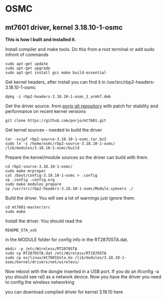 # OSMC
## mt7601 driver, kernel 3.18.10-1-osmc

**This is how I built and installed it.** 

Install compiler and make tools.
Do this from a root terminal or add sudo infront of commands

	sudo apt-get update
	sudo apt-get upgrade
	sudo apt-get install gcc make build-essential
	
Get kernel headers,
after install you can find it in /usr/src/rbp2-headers-3.18.10-1-osmc

	dpkg -i rbp2-headers-3.18.10-1-osmc_1_armhf.deb

Get the driver source. from [porjo git repository](https://github.com/porjo/mt7601 "") with patch for stability and performance on recent kernel versions


    git clone https://github.com/porjo/mt7601.git
    
Get kernel sources - needed to build the driver

	tar -xvjpf rbp2-source-3.18.10-1-osmc.tar.bz2
	sudo ln -s /home/osmc/rbp2-source-3.18.10-1-osmc/ /lib/modules/3.18.10-1-osmc/build
	
Prepare the kernel/module sources so the driver can build with them.

	cd rbp2-source-3.18.10-1-osmc/
	sudo make mrproper
	cat /boot/config-3.18.10-1-osmc > .config
	cp .config .config.org
	sudo make modules_prepare
	cp /usr/src/rbp2-headers-3.18.10-1-osmc/Module.symvers ./

Build the driver. You will see a lot of warnings just ignore them.	

	cd mt7601-master/src
	sudo make

Install the driver. You should read the 
	
	README_STA_usb
	
in the MODULE folder for config info in the RT2870STA.dat.

	mkdir -p /etc/Wireless/RT2870STA
	sudo cp RT2870STA.dat /etc/Wireless/RT2870STA
	sudo cp os/linux/mt7601Usta.ko /lib/modules/3.18.10-1-osmc/kernel/drivers/net/wireless/
	
Now reboot with the dongle inserted in a USB port.
If you do an ifconfig -a you should see ra0 as a network device.
Now you have the driver you need to config the wireless networking


you can download compiled driver for kernel 3.18.10 here




